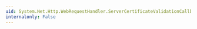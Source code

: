 ```yaml
---
uid: System.Net.Http.WebRequestHandler.ServerCertificateValidationCallback
internalonly: False
---
```

